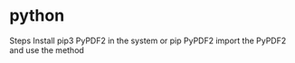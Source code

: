 # python

Steps
Install pip3 PyPDF2 in the system or pip PyPDF2
import the PyPDF2 and use the method
